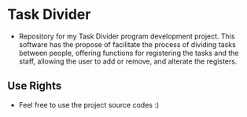 # Task Divider
- Repository for my Task Divider program development project. This software has the propose of facilitate the process of dividing tasks between people, offering functions for registering the tasks and the staff, allowing the user to add or remove, and alterate the registers.

## Use Rights
- Feel free to use the project source codes :)
